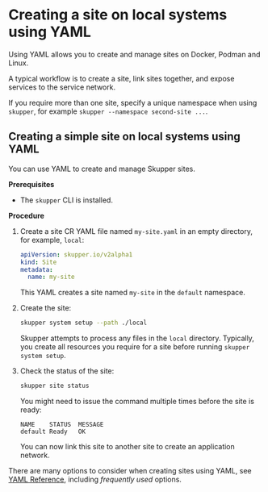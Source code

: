 <a id="system-yaml-site-configuration"></a>
# Creating a site on local systems using YAML

Using YAML allows you to create and manage sites on Docker, Podman and Linux.

A typical workflow is to create a site, link sites together, and expose services to the service network.

If you require more than one site, specify a unique namespace when using  `skupper`, for example `skupper --namespace second-site ...`.

<a id="system-creating-simple-site-yaml"></a>
## Creating a simple site on local systems using YAML

You can use YAML to create and manage Skupper sites.

**Prerequisites**

* The `skupper` CLI is installed.


**Procedure**

1. Create a site CR YAML file named `my-site.yaml` in an empty directory, for example, `local`:

   ```yaml
   apiVersion: skupper.io/v2alpha1
   kind: Site
   metadata:
     name: my-site
   ```
   This YAML creates a site named `my-site` in the `default` namespace.

2. Create the site:
   ```bash
   skupper system setup --path ./local
   ```
   Skupper attempts to process any files in the `local` directory.
   Typically, you create all resources you require for a site before running `skupper system setup`.

3. Check the status of the site:
   ```bash
   skupper site status
   ```
   You might need to issue the command multiple times before the site is ready:
   ```
   NAME    STATUS  MESSAGE
   default Ready   OK
   ```
   You can now link this site to another site to create an application network.

There are many options to consider when creating sites using YAML, see [YAML Reference][yaml-ref], including *frequently used* options.

[yaml-ref]: https://skupperproject.github.io/refdog/resources/index.html